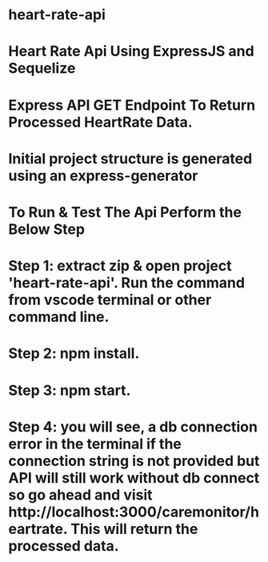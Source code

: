 # heart-rate-api
# Heart Rate Api Using ExpressJS and Sequelize
# Express API GET Endpoint To Return Processed HeartRate Data.
# Initial project structure is generated using an express-generator
# To Run & Test The Api Perform the Below Step

# Step 1: extract zip & open project 'heart-rate-api'. Run the command from vscode terminal or other command line. 
# Step 2: npm install.
# Step 3: npm start.
# Step 4: you will see, a db connection error in the terminal if the connection string is not provided but API will still work without db connect so go ahead and visit http://localhost:3000/caremonitor/heartrate. This will return the processed data.
